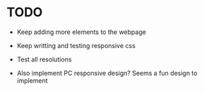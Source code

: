 # TODO

- Keep adding more elements to the webpage

- Keep writting and testing responsive css

- Test all resolutions

- Also implement PC responsive design? Seems a fun design to implement  

